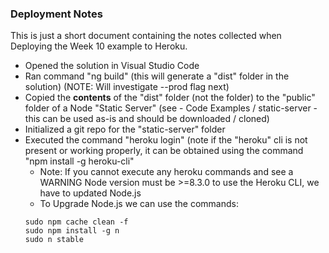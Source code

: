 ### Deployment Notes 

This is just a short document containing the notes collected when Deploying the Week 10 example to Heroku.

* Opened the solution in Visual Studio Code
* Ran command "ng build" (this will generate a "dist" folder in the solution) (NOTE: Will investigate --prod flag next)
* Copied the **contents** of the "dist" folder (not the folder) to the "public" folder of a Node "Static Server" (see - Code Examples / static-server - this can be used as-is and should be downloaded / cloned)
* Initialized a git repo for the "static-server" folder
* Executed the command "heroku login" (note if the "heroku" cli is not present or working properly, it can be obtained using the command "npm install -g heroku-cli"
  * Note: If you cannot execute any heroku commands and see a WARNING Node version must be >=8.3.0 to use the Heroku CLI, we have to updated Node.js
  * To Upgrade Node.js we can use the commands:
  ```
  sudo npm cache clean -f
  sudo npm install -g n
  sudo n stable
```
